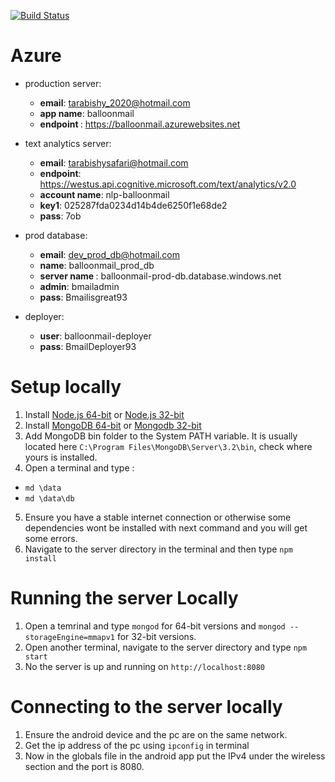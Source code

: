 [![Build Status](https://jenkins-balloonmail.rhcloud.com/buildStatus/icon?job=balloon)](https://jenkins-balloonmail.rhcloud.com/job/balloon/)


# Azure

- production server: 
  - <b>email</b>: tarabishy_2020@hotmail.com
  - <b> app name</b>: balloonmail
  - <b> endpoint </b>: https://balloonmail.azurewebsites.net
- text analytics server: 
  - <b>email</b>: tarabishysafari@hotmail.com
  - <b>endpoint</b>: https://westus.api.cognitive.microsoft.com/text/analytics/v2.0
  - <b>account name</b>: nlp-balloonmail
  - <b>key1</b>: 025287fda0234d14b4de6250f1e68de2
  - <b>pass</b>: 7ob
- prod database:
  - <b>email</b>: dev_prod_db@hotmail.com
  - <b>name</b>: balloonmail_prod_db
  - <b> server name </b>: balloonmail-prod-db.database.windows.net
  - <b> admin</b>: bmailadmin
  - <b>pass</b>: Bmailisgreat93
  
- deployer:
    - <b>user</b>: balloonmail-deployer
    - <b>pass</b>: BmailDeployer93




# Setup locally

1. Install [Node.js 64-bit](https://nodejs.org/dist/v4.4.3/node-v4.4.3-x64.msi) or [Node.js 32-bit](https://nodejs.org/dist/v4.4.3/node-v4.4.3-x86.msi)
2. Install [MongoDB 64-bit](https://fastdl.mongodb.org/win32/mongodb-win32-x86_64-3.2.5-signed.msi) or [Mongodb 32-bit](https://fastdl.mongodb.org/win32/mongodb-win32-i386-3.2.5-signed.msi)
3. Add MongoDB bin folder to the System PATH variable. It is usually located here `C:\Program Files\MongoDB\Server\3.2\bin`, check where yours is installed.
4. Open a terminal and type :
  * `md \data`
  * `md \data\db`
5. Ensure you have a stable internet connection or otherwise some dependencies wont be installed with next command and you will get some errors.
6. Navigate to the server directory in the terminal and then type `npm install`

# Running the server Locally

1. Open a temrinal and type `mongod` for 64-bit versions and `mongod --storageEngine=mmapv1` for 32-bit versions.
2. Open another terminal, navigate to the server directory and type `npm start`
3. No the server is up and running on `http://localhost:8080`


# Connecting to the server locally

1. Ensure the android device and the pc are on the same network.
2. Get the ip address of the pc using `ipconfig` in terminal
3. Now in the globals file in the android app put the IPv4 under the wireless section and the port is 8080.
